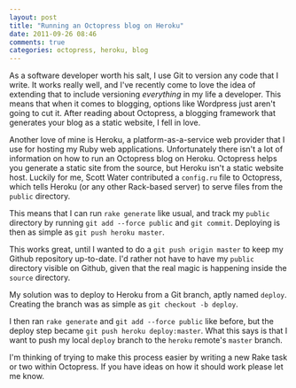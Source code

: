 ```yaml
---
layout: post
title: "Running an Octopress blog on Heroku"
date: 2011-09-26 08:46
comments: true
categories: octopress, heroku, blog
---
```


As a software developer worth his salt, I use Git to version any code that I write. It works really well, and I've recently come to love the idea of extending that to include versioning *everything* in my life a developer. This means that when it comes to blogging, options like Wordpress just aren't going to cut it. After reading about Octopress, a blogging framework that generates your blog as a static website, I fell in love.

Another love of mine is Heroku, a platform-as-a-service web provider that I use for hosting my Ruby web applications. Unfortunately there isn't a lot of information on how to run an Octopress blog on Heroku. Octopress helps you generate a static site from the source, but Heroku isn't a static website host. Luckily for me, Scott Water contributed a `config.ru` file to Octopress, which tells Heroku (or any other Rack-based server) to serve files from the `public` directory.

This means that I can run `rake generate` like usual, and track my `public` directory by running `git add --force public` and `git commit`. Deploying is then as simple as `git push heroku master`.

This works great, until I wanted to do a `git push origin master` to keep my Github repository up-to-date. I'd rather not have to have my `public` directory visible on Github, given that the real magic is happening inside the `source` directory.

My solution was to deploy to Heroku from a Git branch, aptly named `deploy`. Creating the branch was as simple as `git checkout -b deploy`.

I then ran `rake generate` and `git add --force public` like before, but the deploy step became `git push heroku deploy:master`. What this says is that I want to push my local `deploy` branch to the `heroku` remote's `master` branch.

I'm thinking of trying to make this process easier by writing a new Rake task or two within Octopress. If you have ideas on how it should work please let me know.